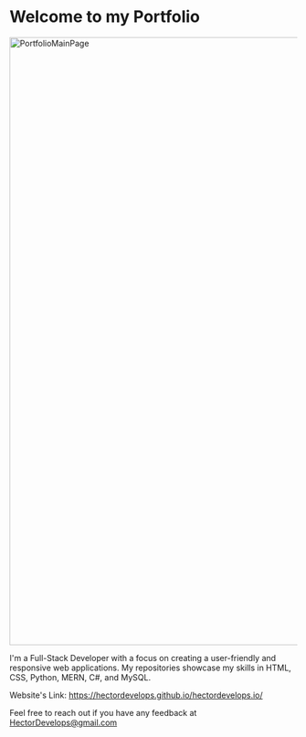 # Welcome to my Portfolio

<img width="1065" alt="PortfolioMainPage" src="https://github.com/HectorDevelops/hectordevelops.io/assets/55935722/64ba3bae-2d91-4796-a01d-76ecbb1e64f2">

I'm a Full-Stack Developer with a focus on creating a user-friendly and responsive web applications. My repositories showcase my skills in HTML, CSS, Python, MERN, C#, and MySQL.

Website's Link: https://hectordevelops.github.io/hectordevelops.io/

Feel free to reach out if you have any feedback at HectorDevelops@gmail.com
